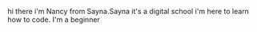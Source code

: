 hi there
i'm Nancy from Sayna.Sayna it's a digital school
i'm here to learn how to code. I'm a beginner
